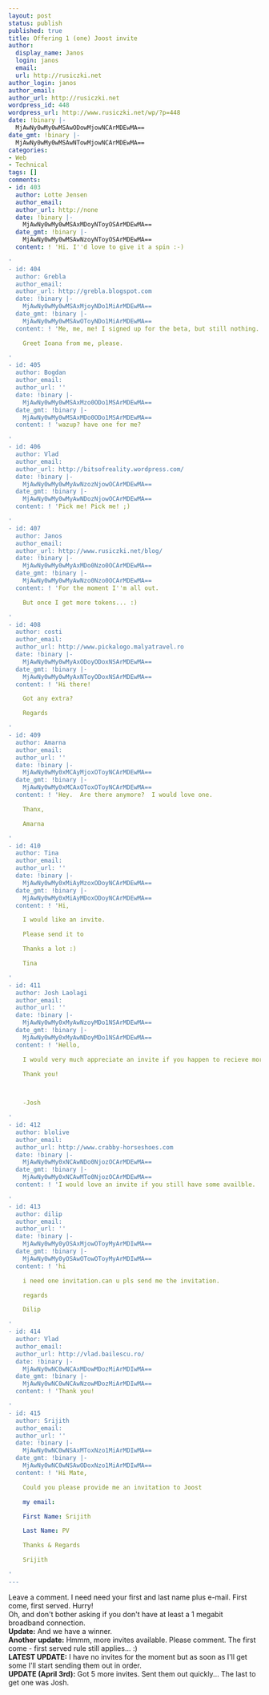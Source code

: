 ```yaml
---
layout: post
status: publish
published: true
title: Offering 1 (one) Joost invite
author:
  display_name: Janos
  login: janos
  email: 
  url: http://rusiczki.net
author_login: janos
author_email: 
author_url: http://rusiczki.net
wordpress_id: 448
wordpress_url: http://www.rusiczki.net/wp/?p=448
date: !binary |-
  MjAwNy0wMy0wMSAwODowMjowNCArMDEwMA==
date_gmt: !binary |-
  MjAwNy0wMy0wMSAwNTowMjowNCArMDEwMA==
categories:
- Web
- Technical
tags: []
comments:
- id: 403
  author: Lotte Jensen
  author_email: 
  author_url: http://none
  date: !binary |-
    MjAwNy0wMy0wMSAxMDoyNToyOSArMDEwMA==
  date_gmt: !binary |-
    MjAwNy0wMy0wMSAwNzoyNToyOSArMDEwMA==
  content: ! 'Hi. I''d love to give it a spin :-)

'
- id: 404
  author: Grebla
  author_email: 
  author_url: http://grebla.blogspot.com
  date: !binary |-
    MjAwNy0wMy0wMSAxMjoyNDo1MiArMDEwMA==
  date_gmt: !binary |-
    MjAwNy0wMy0wMSAwOToyNDo1MiArMDEwMA==
  content: ! 'Me, me, me! I signed up for the beta, but still nothing.

    Greet Ioana from me, please.

'
- id: 405
  author: Bogdan
  author_email: 
  author_url: ''
  date: !binary |-
    MjAwNy0wMy0wMSAxMzo0ODo1MSArMDEwMA==
  date_gmt: !binary |-
    MjAwNy0wMy0wMSAxMDo0ODo1MSArMDEwMA==
  content: ! 'wazup? have one for me?

'
- id: 406
  author: Vlad
  author_email: 
  author_url: http://bitsofreality.wordpress.com/
  date: !binary |-
    MjAwNy0wMy0wMyAwNzozNjowOCArMDEwMA==
  date_gmt: !binary |-
    MjAwNy0wMy0wMyAwNDozNjowOCArMDEwMA==
  content: ! 'Pick me! Pick me! ;)

'
- id: 407
  author: Janos
  author_email: 
  author_url: http://www.rusiczki.net/blog/
  date: !binary |-
    MjAwNy0wMy0wMyAxMDo0Nzo0OCArMDEwMA==
  date_gmt: !binary |-
    MjAwNy0wMy0wMyAwNzo0Nzo0OCArMDEwMA==
  content: ! 'For the moment I''m all out.

    But once I get more tokens... :)

'
- id: 408
  author: costi
  author_email: 
  author_url: http://www.pickalogo.malyatravel.ro
  date: !binary |-
    MjAwNy0wMy0wMyAxODoyODoxNSArMDEwMA==
  date_gmt: !binary |-
    MjAwNy0wMy0wMyAxNToyODoxNSArMDEwMA==
  content: ! 'Hi there!

    Got any extra?

    Regards

'
- id: 409
  author: Amarna
  author_email: 
  author_url: ''
  date: !binary |-
    MjAwNy0wMy0xMCAyMjoxOToyNCArMDEwMA==
  date_gmt: !binary |-
    MjAwNy0wMy0xMCAxOToxOToyNCArMDEwMA==
  content: ! 'Hey.  Are there anymore?  I would love one.

    Thanx,

    Amarna

'
- id: 410
  author: Tina
  author_email: 
  author_url: ''
  date: !binary |-
    MjAwNy0wMy0xMiAyMzoxODoyNCArMDEwMA==
  date_gmt: !binary |-
    MjAwNy0wMy0xMiAyMDoxODoyNCArMDEwMA==
  content: ! 'Hi,

    I would like an invite.

    Please send it to 

    Thanks a lot :)

    Tina

'
- id: 411
  author: Josh Laolagi
  author_email: 
  author_url: ''
  date: !binary |-
    MjAwNy0wMy0xMyAwNzoyMDo1NSArMDEwMA==
  date_gmt: !binary |-
    MjAwNy0wMy0xMyAwNDoyMDo1NSArMDEwMA==
  content: ! 'Hello,

    I would very much appreciate an invite if you happen to recieve more.

    Thank you!

    

    -Josh

'
- id: 412
  author: blolive
  author_email: 
  author_url: http://www.crabby-horseshoes.com
  date: !binary |-
    MjAwNy0wMy0xNCAwNDo0NjozOCArMDEwMA==
  date_gmt: !binary |-
    MjAwNy0wMy0xNCAwMTo0NjozOCArMDEwMA==
  content: ! 'I would love an invite if you still have some availble.  Thanks in advance!

'
- id: 413
  author: dilip
  author_email: 
  author_url: ''
  date: !binary |-
    MjAwNy0wMy0yOSAxMjowOToyMyArMDIwMA==
  date_gmt: !binary |-
    MjAwNy0wMy0yOSAwOTowOToyMyArMDIwMA==
  content: ! 'hi

    i need one invitation.can u pls send me the invitation.

    regards

    Dilip

'
- id: 414
  author: Vlad
  author_email: 
  author_url: http://vlad.bailescu.ro/
  date: !binary |-
    MjAwNy0wNC0wNCAxMDowMDozMiArMDIwMA==
  date_gmt: !binary |-
    MjAwNy0wNC0wNCAwNzowMDozMiArMDIwMA==
  content: ! 'Thank you!

'
- id: 415
  author: Srijith
  author_email: 
  author_url: ''
  date: !binary |-
    MjAwNy0wNC0wNSAxMToxNzo1MiArMDIwMA==
  date_gmt: !binary |-
    MjAwNy0wNC0wNSAwODoxNzo1MiArMDIwMA==
  content: ! 'Hi Mate,

    Could you please provide me an invitation to Joost

    my email: 

    First Name: Srijith

    Last Name: PV

    Thanks & Regards

    Srijith

'
---
```

<p>Leave a comment. I need need your first and last name plus e-mail. First come, first served. Hurry!<br />
Oh, and don't bother asking if you don't have at least a 1 megabit broadband connection.<br />
<b>Update:</b> And we have a winner.<br />
<b>Another update:</b> Hmmm, more invites available. Please comment. The first come - first served rule still applies... :)<br />
<b>LATEST UPDATE:</b> I have no invites for the moment but as soon as I'll get some I'll start sending them out in order.<br />
<b>UPDATE (April 3rd):</b> Got 5 more invites. Sent them out quickly... The last to get one was Josh.</p>

